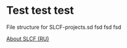 Test test test
====================

File structure for SLCF-projects.sd fsd fsd fsd

[About SLCF (RU)](https://github.com/bivihoba/slcf-docs)
